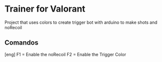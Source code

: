 # Trainer for Valorant

Project that uses colors to create trigger bot with arduino to make shots and noRecoil

## Comandos

[eng]
F1 = Enable the noRecoil
F2 = Enable the Trigger Color
